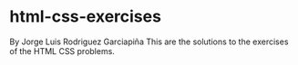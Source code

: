 # html-css-exercises
By Jorge Luis Rodriguez Garciapiña
This are the solutions to the exercises of the HTML CSS problems. 
